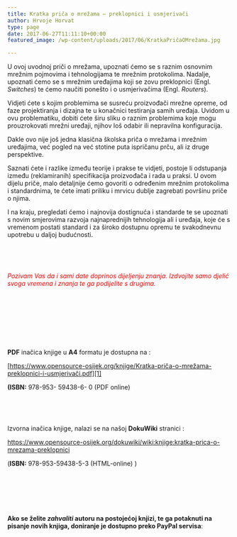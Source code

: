 ```yaml
---
title: Kratka priča o mrežama – preklopnici i usmjerivači
author: Hrvoje Horvat
type: page
date: 2017-06-27T11:11:10+00:00
featured_image: /wp-content/uploads/2017/06/KratkaPričaOMrežama.jpg

---
```

U ovoj uvodnoj priči o mrežama, upoznati ćemo se s raznim osnovnim mrežnim pojmovima i tehnologijama te mrežnim protokolima. Nadalje, upoznati ćemo se s mrežnim uređajima koji se zovu preklopnici (Engl. _Switches_) te ćemo naučiti ponešto i o usmjerivačima (Engl. _Routers_).

Vidjeti ćete s kojim problemima se susreću proizvođači mrežne opreme, od faze projektiranja i dizajna te u konačnici testiranja samih uređaja. Uvidom u ovu problematiku, dobiti ćete širu sliku o raznim problemima koje mogu prouzrokovati mrežni uređaji, njihov loš odabir ili nepravilna konfiguracija.

Dakle ovo nije još jedna klasična školska priča o mrežama i mrežnim uređajima, već pogled na već stotine puta ispričanu prču, ali iz druge perspektive.

Saznati ćete i razlike između teorije i prakse te vidjeti, postoje li odstupanja između (reklamiranih) specifikacija proizvođača i rada u praksi. U ovom dijelu priče, malo detaljnije ćemo govoriti o određenim mrežnim protokolima i standardnima, te ćete imati priliku i mrvicu dublje zagrebati površinu priče o njima.

I na kraju, pregledati ćemo i najnovija dostignuća i standarde te se upoznati s novim smjerovima razvoja najnaprednijih tehnologija ali i uređaja, koje će s vremenom postati standard i za široko dostupnu opremu te svakodnevnu upotrebu u daljoj budućnosti.

&nbsp;

&nbsp;

<span style="color: #ff0000;"><em>Pozivam Vas da i sami date doprinos dijeljenju znanja. Izdvojite samo djelić svoga vremena i znanja te ga podijelite s drugima.</em></span>

&nbsp;

&nbsp;

&nbsp;

&nbsp;

**PDF** inačica knjige u **A4** formatu je dostupna na :

[https://www.opensource-osijek.org/knjige/Kratka-priča-o-mrežama-preklopnici-i-usmjerivači.pdf][1]

**(ISBN:** 978-953- 59438-6- 0 (PDF online)

&nbsp;

&nbsp;

Izvorna inačica knjige, nalazi se na našoj **DokuWiki** stranici :

<https://www.opensource-osijek.org/dokuwiki/wiki:knjige:kratka-prica-o-mrezama-preklopnici>

(**ISBN:** 978-953-59438-5-3 (HTML-online) )

&nbsp;

&nbsp;

&nbsp;

**Ako se želite _zahvaliti_ autoru na postojećoj knjizi, te ga potaknuti na pisanje novih knjiga, doniranje je dostupno preko PayPal servisa**:

&nbsp;

 [1]: https://www.opensource-osijek.org/knjige/Kratka-pri%c4%8da-o-mre%c5%beama-preklopnici-i-usmjeriva%c4%8di.pdf